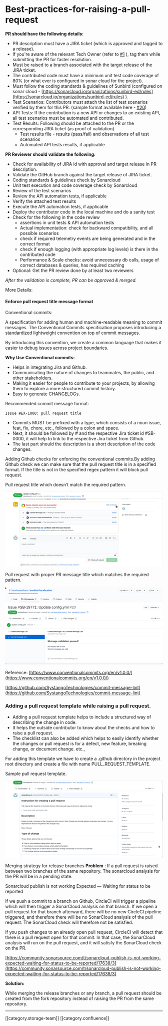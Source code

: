 # Best-practices-for-raising-a-pull-request

**PR should have the following details:**

* PR description must have a JIRA ticket (which is approved and tagged to a release).
* If you're aware of the relevant Tech Owner (refer to [#1](https://github.com/project-sunbird/sunbird-community/discussions/1) ), tag them while submitting the PR for faster resolution.
* Must be raised to a branch associated with the target release of the JIRA ticket.
* The contributed code must have a minimum unit test code coverage of 80% (or what ever is configured in sonar cloud for the project).
* Must follow the coding standards & guidelines of Sunbird (configured on sonar cloud - [https://sonarcloud.io/organizations/sunbird-ed/rules](https://sonarcloud.io/organizations/sunbird-ed/rules) ).
* Test Scenarios: Contributors must attach the list of test scenarios verified by them for this PR. (sample format available here - [#20](https://github.com/project-sunbird/sunbird-community/discussions/20))
* API Tests: If the contribution is a new API or changes to an existing API, all test scenarios must be automated and contributed.
* Test Results: Following should be attached to the PR or the corresponding JIRA ticket (as proof of validation)
  * Test results file - results (pass/fail) and observations of all test scenarios
  * Automated API tests results, if applicable

**PR Reviewer should validate the following:**

* Check for availability of JIRA id with approval and target release in PR description.
* Validate the GitHub branch against the target release of JIRA ticket.
* Coding standards & guidelines check by Sonarcloud
* Unit test execution and code coverage check by Sonarcloud
* Review of the test scenarios
* Review the API automation tests, if applicable
* Verify the attached test results
* Execute the API automation tests, if applicable
* Deploy the contributor code in the local machine and do a sanity test
* Check for the following in the code review
  * assertions in unit tests & API automation tests
  * Actual implementation: check for backward compatibility, and all possible scenarios
  * check if required telemetry events are being generated and in the correct format
  * check if enough logging (with appropriate log levels) is there in the contributed code
  * Performance & Scale checks: avoid unnecessary db calls, usage of correct databases & queries, has required caching
* Optional: Get the PR review done by at least two reviewers

_After the validation is complete, PR can be approved & merged._

More Details:

#### Enforce pull request title message format

Conventional commits:

A specification for adding human and machine-readable meaning to commit messages. The Conventional Commits specification proposes introducing a standardized lightweight convention on top of commit messages.

By introducing this convention, we create a common language that makes it easier to debug issues across project boundaries.

**Why Use Conventional commits:**

* Helps in integrating Jira and Github.
* Communicating the nature of changes to teammates, the public, and other stakeholders.
* Making it easier for people to contribute to your projects, by allowing them to explore a more structured commit history.
* Easy to generate CHANGELOGs.

Recommended commit message format:

```
Issue #EX-1000: pull request title
```

* Commits MUST be prefixed with a type, which consists of a noun issue, feat, fix, chore, etc., followed by a colon and space.
* Next, it should be followed by # and the respective Jira ticket id #SB-0000, it will help to link to the respective Jira ticket from Github.
* The last part should the description is a short description of the code changes.

Adding Github checks for enforcing the conventional commits.By adding Github check we can make sure that the pull request title is in a specified format. If the title is not in the specified regex pattern it will block pull request.

Pull request title which doesn’t match the required pattern.

![](../../../../DevOpsFull/AllDocs/images/storage/image-20200810-142625.png)

Pull request with proper PR message title which matches the required pattern.

![](../../../../DevOpsFull/AllDocs/images/storage/image-20200810-142120.png)

Reference: [https://www.conventionalcommits.org/en/v1.0.0/](https://www.conventionalcommits.org/en/v1.0.0/)

[https://github.com/SystangoTechnologies/commit-message-lint](https://github.com/SystangoTechnologies/commit-message-lint)

### Adding a pull request template while raising a pull request.

* Adding a pull request template helps to include a structured way of describing the change in code.
* It helps the outside contributor to know about the checks and how to raise a pull request.
* The checklist can also be added which helps to easily identify whether the changes or pull request is for a defect, new feature, breaking change, or document change. etc.,

For adding this template we have to create a .github directory in the project root directory and create a file with name PULL\_REQUEST\_TEMPLATE.

Sample pull request template.

![](../../../../DevOpsFull/AllDocs/images/storage/image-20200810-145549.png)

Merging strategy for release branches **Problem** : If a pull request is raised between two branches of the same repository. The sonarcloud analysis for the PR will be in a pending state.

Sonarcloud publish is not working Expected — Waiting for status to be reported

If we push a commit to a branch on Github, CircleCI will trigger a pipeline which will then trigger a SonarCloud analysis on that branch. If we open a pull request for that branch afterward, there will be no new CircleCI pipeline triggered, and therefore there will be no SonarCloud analysis of the pull request. The SonarCloud check will therefore not be satisfied.

If you push changes to an already open pull request, CircleCI will detect that there is a pull request open for that commit. In that case, the SonarCloud analysis will run on the pull request, and it will satisfy the SonarCloud check on the PR.

[https://community.sonarsource.com/t/sonarcloud-publish-is-not-working-expected-waiting-for-status-to-be-reported/17638/3](https://community.sonarsource.com/t/sonarcloud-publish-is-not-working-expected-waiting-for-status-to-be-reported/17638/3)

**Solution:**

While merging the release branches or any branch, a pull request should be created from the fork repository instead of raising the PR from the same repository.

***

\[\[category.storage-team]] \[\[category.confluence]]
